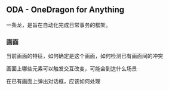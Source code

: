 ## ODA - OneDragon for Anything

一条龙，是旨在自动化完成日常事务的框架。

### 画面

当前画面的特征，如何确定是这个画面，如何检测已有画面间的冲突

画面上哪些元素可以触发交互改变，可能会到达什么场景

在已有画面上弹出对话框，应该如何处理